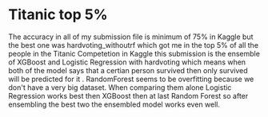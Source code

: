 # Titanic top 5%
The accuracy in all of my submission file is minimum of 75% in Kaggle but the best one was hardvoting_withoutrf which got me in the top 5% of all the people in the Titanic Competetion in Kaggle this submission is the ensemble of XGBoost and Logistic Regression with hardvoting which means when both of the model says that a certian person survived then only survived will be predicted for it . RandomForest seems to be overfitting because we don't have a very big dataset. When comparing them alone Logistic Regression works best then XGBoost then at last Random Forest so after ensembling the best two the ensembled model works even  well.
